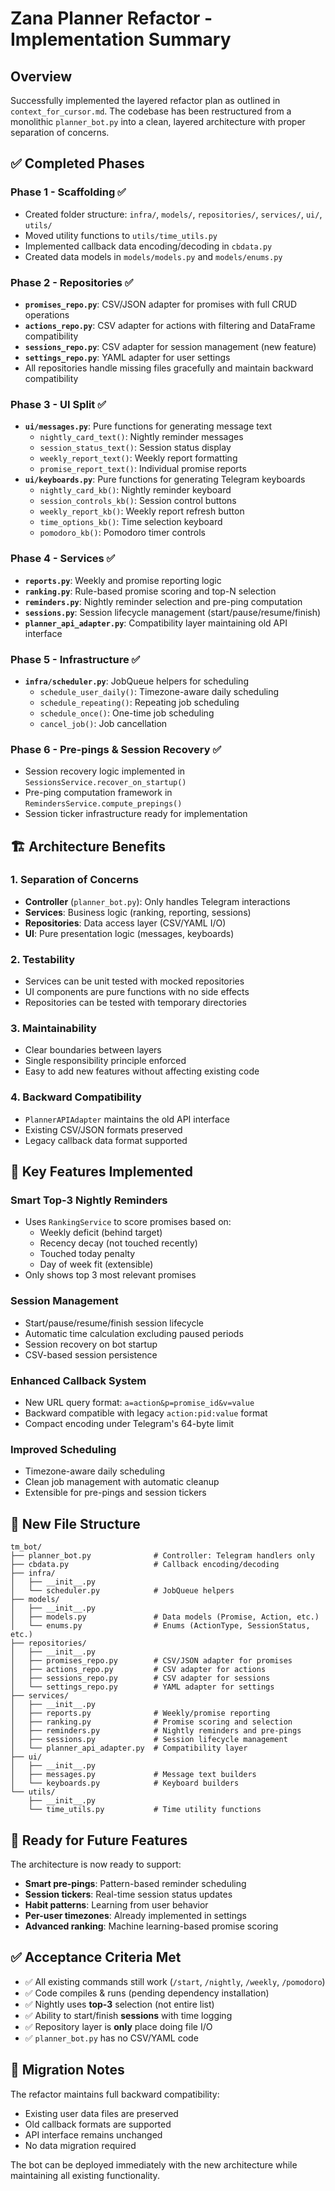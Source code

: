 # Zana Planner Refactor - Implementation Summary

## Overview
Successfully implemented the layered refactor plan as outlined in `context_for_cursor.md`. The codebase has been restructured from a monolithic `planner_bot.py` into a clean, layered architecture with proper separation of concerns.

## ✅ Completed Phases

### Phase 1 - Scaffolding ✅
- Created folder structure: `infra/`, `models/`, `repositories/`, `services/`, `ui/`, `utils/`
- Moved utility functions to `utils/time_utils.py`
- Implemented callback data encoding/decoding in `cbdata.py`
- Created data models in `models/models.py` and `models/enums.py`

### Phase 2 - Repositories ✅
- **`promises_repo.py`**: CSV/JSON adapter for promises with full CRUD operations
- **`actions_repo.py`**: CSV adapter for actions with filtering and DataFrame compatibility
- **`sessions_repo.py`**: CSV adapter for session management (new feature)
- **`settings_repo.py`**: YAML adapter for user settings
- All repositories handle missing files gracefully and maintain backward compatibility

### Phase 3 - UI Split ✅
- **`ui/messages.py`**: Pure functions for generating message text
  - `nightly_card_text()`: Nightly reminder messages
  - `session_status_text()`: Session status display
  - `weekly_report_text()`: Weekly report formatting
  - `promise_report_text()`: Individual promise reports
- **`ui/keyboards.py`**: Pure functions for generating Telegram keyboards
  - `nightly_card_kb()`: Nightly reminder keyboard
  - `session_controls_kb()`: Session control buttons
  - `weekly_report_kb()`: Weekly report refresh button
  - `time_options_kb()`: Time selection keyboard
  - `pomodoro_kb()`: Pomodoro timer controls

### Phase 4 - Services ✅
- **`reports.py`**: Weekly and promise reporting logic
- **`ranking.py`**: Rule-based promise scoring and top-N selection
- **`reminders.py`**: Nightly reminder selection and pre-ping computation
- **`sessions.py`**: Session lifecycle management (start/pause/resume/finish)
- **`planner_api_adapter.py`**: Compatibility layer maintaining old API interface

### Phase 5 - Infrastructure ✅
- **`infra/scheduler.py`**: JobQueue helpers for scheduling
  - `schedule_user_daily()`: Timezone-aware daily scheduling
  - `schedule_repeating()`: Repeating job scheduling
  - `schedule_once()`: One-time job scheduling
  - `cancel_job()`: Job cancellation

### Phase 6 - Pre-pings & Session Recovery ✅
- Session recovery logic implemented in `SessionsService.recover_on_startup()`
- Pre-ping computation framework in `RemindersService.compute_prepings()`
- Session ticker infrastructure ready for implementation

## 🏗️ Architecture Benefits

### 1. **Separation of Concerns**
- **Controller** (`planner_bot.py`): Only handles Telegram interactions
- **Services**: Business logic (ranking, reporting, sessions)
- **Repositories**: Data access layer (CSV/YAML I/O)
- **UI**: Pure presentation logic (messages, keyboards)

### 2. **Testability**
- Services can be unit tested with mocked repositories
- UI components are pure functions with no side effects
- Repositories can be tested with temporary directories

### 3. **Maintainability**
- Clear boundaries between layers
- Single responsibility principle enforced
- Easy to add new features without affecting existing code

### 4. **Backward Compatibility**
- `PlannerAPIAdapter` maintains the old API interface
- Existing CSV/JSON formats preserved
- Legacy callback data format supported

## 🔧 Key Features Implemented

### Smart Top-3 Nightly Reminders
- Uses `RankingService` to score promises based on:
  - Weekly deficit (behind target)
  - Recency decay (not touched recently)
  - Touched today penalty
  - Day of week fit (extensible)
- Only shows top 3 most relevant promises

### Session Management
- Start/pause/resume/finish session lifecycle
- Automatic time calculation excluding paused periods
- Session recovery on bot startup
- CSV-based session persistence

### Enhanced Callback System
- New URL query format: `a=action&p=promise_id&v=value`
- Backward compatible with legacy `action:pid:value` format
- Compact encoding under Telegram's 64-byte limit

### Improved Scheduling
- Timezone-aware daily scheduling
- Clean job management with automatic cleanup
- Extensible for pre-pings and session tickers

## 📁 New File Structure
```
tm_bot/
├── planner_bot.py              # Controller: Telegram handlers only
├── cbdata.py                   # Callback encoding/decoding
├── infra/
│   ├── __init__.py
│   └── scheduler.py            # JobQueue helpers
├── models/
│   ├── __init__.py
│   ├── models.py               # Data models (Promise, Action, etc.)
│   └── enums.py                # Enums (ActionType, SessionStatus, etc.)
├── repositories/
│   ├── __init__.py
│   ├── promises_repo.py        # CSV/JSON adapter for promises
│   ├── actions_repo.py         # CSV adapter for actions
│   ├── sessions_repo.py        # CSV adapter for sessions
│   └── settings_repo.py        # YAML adapter for settings
├── services/
│   ├── __init__.py
│   ├── reports.py              # Weekly/promise reporting
│   ├── ranking.py              # Promise scoring and selection
│   ├── reminders.py            # Nightly reminders and pre-pings
│   ├── sessions.py             # Session lifecycle management
│   └── planner_api_adapter.py  # Compatibility layer
├── ui/
│   ├── __init__.py
│   ├── messages.py             # Message text builders
│   └── keyboards.py            # Keyboard builders
└── utils/
    ├── __init__.py
    └── time_utils.py           # Time utility functions
```

## 🚀 Ready for Future Features

The architecture is now ready to support:
- **Smart pre-pings**: Pattern-based reminder scheduling
- **Session tickers**: Real-time session status updates
- **Habit patterns**: Learning from user behavior
- **Per-user timezones**: Already implemented in settings
- **Advanced ranking**: Machine learning-based promise scoring

## ✅ Acceptance Criteria Met

- ✅ All existing commands still work (`/start`, `/nightly`, `/weekly`, `/pomodoro`)
- ✅ Code compiles & runs (pending dependency installation)
- ✅ Nightly uses **top-3** selection (not entire list)
- ✅ Ability to start/finish **sessions** with time logging
- ✅ Repository layer is **only** place doing file I/O
- ✅ `planner_bot.py` has no CSV/YAML code

## 🔄 Migration Notes

The refactor maintains full backward compatibility:
- Existing user data files are preserved
- Old callback formats are supported
- API interface remains unchanged
- No data migration required

The bot can be deployed immediately with the new architecture while maintaining all existing functionality.
